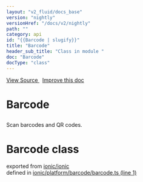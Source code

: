 ```yaml
---
layout: "v2_fluid/docs_base"
version: "nightly"
versionHref: "/docs/v2/nightly"
path: ""
category: api
id: "{{Barcode | slugify}}"
title: "Barcode"
header_sub_title: "Class in module "
doc: "Barcode"
docType: "class"
---
```



<div class="improve-docs">
  <a href='http://github.com/driftyco/ionic2/tree/master/ionic/platform/barcode/barcode.ts#L0'>
    View Source
  </a>
  &nbsp;
  <a href='http://github.com/driftyco/ionic2/edit/master/ionic/platform/barcode/barcode.ts#L0'>
    Improve this doc
  </a>
</div>




<h1 class="api-title">

  Barcode



</h1>





<p>Scan barcodes and QR codes.</p>


<h1 class="class export">Barcode <span class="type">class</span></h1>
<p class="module">exported from <a href='undefined'>ionic/ionic</a><br/>
defined in <a href="https://github.com/driftyco/ionic2/tree/master/ionic/platform/barcode/barcode.ts#L1-L86">ionic/platform/barcode/barcode.ts (line 1)</a>
</p>

